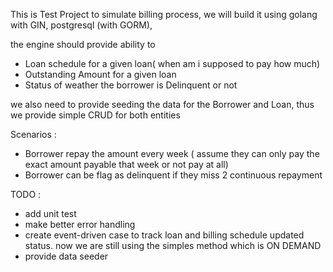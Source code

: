 This is Test Project to simulate billing process, we will build it using golang with GIN, postgresql (with GORM),

the engine should provide ability to 
- Loan schedule for a given loan( when am i supposed to pay how much)
- Outstanding Amount for a given loan
- Status of weather the borrower is Delinquent or not

we also need to provide seeding the data for the Borrower and Loan, thus we provide simple CRUD for both entities

Scenarios : 
- Borrower repay the amount every week ( assume they can only pay the exact amount payable that week or not pay at all)
- Borrower can be flag as delinquent if they miss 2 continuous repayment

TODO : 
- add unit test
- make better error handling
- create event-driven case to track loan and billing schedule updated status. now we are still using the simples method which is ON DEMAND
- provide data seeder